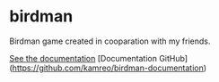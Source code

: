 # birdman
Birdman game created in cooparation with my friends. 

[See the documentation](https://kamreo.github.io/birdman-documentation/#/concept)
[Documentation GitHub] (https://github.com/kamreo/birdman-documentation)
